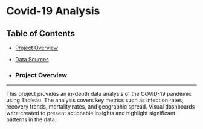 # Covid-19 Analysis

## Table of Contents
- [Project Overview](#project-overview)
- [Data Sources](#data-sources)

- ### Project Overview
---
This project provides an in-depth data analysis of the COVID-19 pandemic using Tableau. The analysis covers key metrics such as infection rates, recovery trends, mortality rates, and geographic spread. Visual dashboards were created to present actionable insights and highlight significant patterns in the data.
